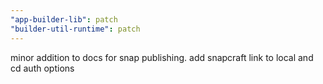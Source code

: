 ```yaml
---
"app-builder-lib": patch
"builder-util-runtime": patch
---
```


minor addition to docs for snap publishing. add snapcraft link to local and cd auth options
